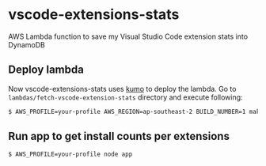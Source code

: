 # vscode-extensions-stats

AWS Lambda function to save my Visual Studio Code extension stats into DynamoDB

## Deploy lambda

Now vscode-extensions-stats uses [kumo](https://www.npmjs.com/package/kumo-plugins) to deploy the lambda.
Go to `lambdas/fetch-vscode-extension-stats` directory and execute following:

```sh
$ AWS_PROFILE=your-profile AWS_REGION=ap-southeast-2 BUILD_NUMBER=1 make deploy-lambda
```

## Run app to get install counts per extensions

```sh
$ AWS_PROFILE=your-profile node app
```
